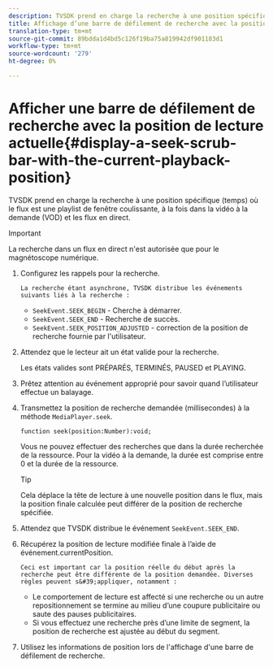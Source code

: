 ```yaml
---
description: TVSDK prend en charge la recherche à une position spécifique (temps) où le flux est une playlist de fenêtre coulissante, à la fois dans la vidéo à la demande (VOD) et les flux en direct.
title: Affichage d’une barre de défilement de recherche avec la position de lecture actuelle
translation-type: tm+mt
source-git-commit: 89bdda1d4bd5c126f19ba75a819942df901183d1
workflow-type: tm+mt
source-wordcount: '279'
ht-degree: 0%

---
```



# Afficher une barre de défilement de recherche avec la position de lecture actuelle{#display-a-seek-scrub-bar-with-the-current-playback-position}

TVSDK prend en charge la recherche à une position spécifique (temps) où le flux est une playlist de fenêtre coulissante, à la fois dans la vidéo à la demande (VOD) et les flux en direct.

>[!IMPORTANT]
>
>La recherche dans un flux en direct n&#39;est autorisée que pour le magnétoscope numérique.

1. Configurez les rappels pour la recherche.

       La recherche étant asynchrone, TVSDK distribue les événements suivants liés à la recherche :
   
   * `SeekEvent.SEEK_BEGIN` - Cherche à démarrer.
   * `SeekEvent.SEEK_END` - Recherche de succès.
   * `SeekEvent.SEEK_POSITION_ADJUSTED` - correction de la position de recherche fournie par l&#39;utilisateur.

1. Attendez que le lecteur ait un état valide pour la recherche.

   Les états valides sont PRÉPARÉS, TERMINÉS, PAUSED et PLAYING.

1. Prêtez attention au événement approprié pour savoir quand l’utilisateur effectue un balayage.
1. Transmettez la position de recherche demandée (millisecondes) à la méthode `MediaPlayer.seek`.

   ```
   function seek(position:Number):void;
   ```

   Vous ne pouvez effectuer des recherches que dans la durée recherchée de la ressource. Pour la vidéo à la demande, la durée est comprise entre 0 et la durée de la ressource.

   >[!TIP]
   >
   >Cela déplace la tête de lecture à une nouvelle position dans le flux, mais la position finale calculée peut différer de la position de recherche spécifiée.

1. Attendez que TVSDK distribue le événement `SeekEvent.SEEK_END`.
1. Récupérez la position de lecture modifiée finale à l’aide de événement.currentPosition.

       Ceci est important car la position réelle du début après la recherche peut être différente de la position demandée. Diverses règles peuvent s&#39;appliquer, notamment :
   
   * Le comportement de lecture est affecté si une recherche ou un autre repositionnement se termine au milieu d’une coupure publicitaire ou saute des pauses publicitaires.
   * Si vous effectuez une recherche près d’une limite de segment, la position de recherche est ajustée au début du segment.

1. Utilisez les informations de position lors de l&#39;affichage d&#39;une barre de défilement de recherche.
